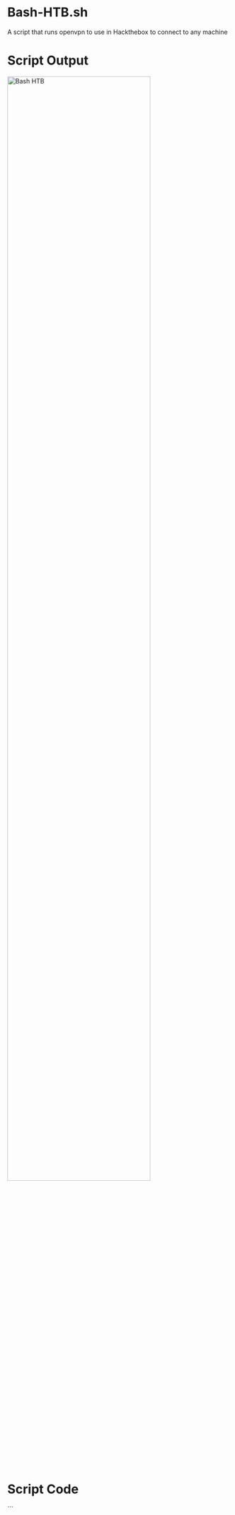 # Bash-HTB.sh

A script that runs openvpn to use in Hackthebox to connect to any machine

<h1>Script Output</h1>
<img src="https://i.imgur.com/YBsaXjV.png" height="80%" width="80%" alt="Bash HTB"/>
<br/>
<br/>

<h1>Script Code</h1>
```
